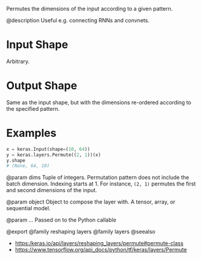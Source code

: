 Permutes the dimensions of the input according to a given pattern.

@description
Useful e.g. connecting RNNs and convnets.

# Input Shape
Arbitrary.

# Output Shape
Same as the input shape, but with the dimensions re-ordered according
to the specified pattern.

# Examples
```python
x = keras.Input(shape=(10, 64))
y = keras.layers.Permute((2, 1))(x)
y.shape
# (None, 64, 10)
```

@param dims
Tuple of integers. Permutation pattern does not include the
batch dimension. Indexing starts at 1.
For instance, `(2, 1)` permutes the first and second dimensions
of the input.

@param object
Object to compose the layer with. A tensor, array, or sequential model.

@param ...
Passed on to the Python callable

@export
@family reshaping layers
@family layers
@seealso
+ <https:/keras.io/api/layers/reshaping_layers/permute#permute-class>
+ <https://www.tensorflow.org/api_docs/python/tf/keras/layers/Permute>
